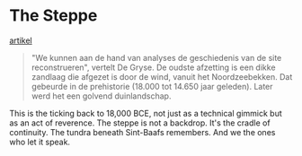 # The Steppe

[artikel](https://www.vrt.be/vrtnws/nl/2025/03/10/gent-archeologie-prehistorie-geschiedenis-sint-baafskathedraal-o/)

> "We kunnen aan de hand van analyses de geschiedenis van de site
> reconstrueren", vertelt De Gryse. De oudste afzetting is een dikke zandlaag
> die afgezet is door de wind, vanuit het Noordzeebekken. Dat gebeurde in de
> prehistorie (18.000 tot 14.650 jaar geleden). Later werd het een golvend
> duinlandschap.

This is the ticking back to 18,000 BCE, not just as a technical gimmick but as
an act of reverence. The steppe is not a backdrop. It's the cradle of
continuity. The tundra beneath Sint-Baafs remembers. And we the ones who let it
speak.
